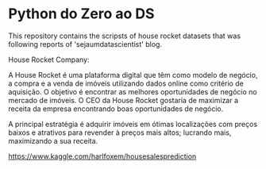 # Python do Zero ao DS
This repository contains the scripsts of house rocket datasets that was following reports of 'sejaumdatascientist' blog.


House Rocket Company:

A House Rocket é uma plataforma digital que têm como modelo de negócio, a compra e a venda de imóveis utilizando dados online como critério de aquisição. O objetivo é encontrar as melhores oportunidades de negócio no mercado de imóveis. O CEO da House Rocket gostaria de maximizar a receita da empresa encontrando boas oportunidades de negócio.

A principal estratégia é adquirir imóveis em ótimas localizações com preços baixos e atrativos para revender à preços mais altos; lucrando mais, maximizando a sua receita.

https://www.kaggle.com/harlfoxem/housesalesprediction
